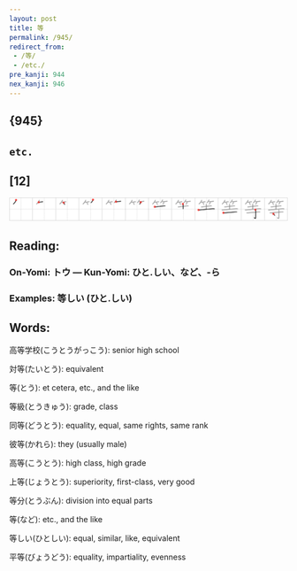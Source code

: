 ```yaml
---
layout: post
title: 等
permalink: /945/
redirect_from:
 - /等/
 - /etc./
pre_kanji: 944
nex_kanji: 946
---
```


## {945}

## `etc.`

## [12]

<div class="stroke"><img src="../images/E7AD89.png" /></div>

## Reading:

### On-Yomi: トウ &mdash; Kun-Yomi: ひと.しい、など、-ら

### Examples: 等しい (ひと.しい)

## Words:

高等学校(こうとうがっこう): senior high school

対等(たいとう): equivalent

等(とう): et cetera, etc., and the like

等級(とうきゅう): grade, class

同等(どうとう): equality, equal, same rights, same rank

彼等(かれら): they (usually male)

高等(こうとう): high class, high grade

上等(じょうとう): superiority, first-class, very good

等分(とうぶん): division into equal parts

等(など): etc., and the like

等しい(ひとしい): equal, similar, like, equivalent

平等(びょうどう): equality, impartiality, evenness
